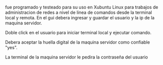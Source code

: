 fue programado y testeado para su uso en Xubuntu Linux para trabajos de administracion
de redes a nivel de linea de comandos desde la terminal local y remota.
En el gui debera ingresar y guardar el usuario y la ip de la maquina servidor.


Doble click en el usuario para iniciar terminal local y ejecutar comando.


Debera aceptar la huella digital de la maquina servidor como confiable "yes".


La terminal de la maquina servidor le pedira la contraseña del usuario

